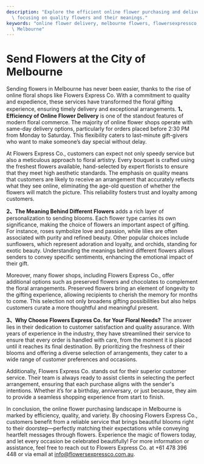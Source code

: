 ```yaml
---
description: "Explore the efficient online flower purchasing and delivery service in Melbourne,\
  \ focusing on quality flowers and their meanings."
keywords: "online flower delivery, melbourne flowers, flowersexpressco, Send Fresh Flowers in\
  \ Melbourne"
---
```

# Send Flowers at the City of Melbourne

Sending flowers in Melbourne has never been easier, thanks to the rise of online floral shops like Flowers Express Co. With a commitment to quality and expedience, these services have transformed the floral gifting experience, ensuring timely delivery and exceptional arrangements. **1、Efficiency of Online Flower Delivery** is one of the standout features of modern floral commerce. The majority of online flower shops operate with same-day delivery options, particularly for orders placed before 2:30 PM from Monday to Saturday. This flexibility caters to last-minute gift-givers who want to make someone’s day special without delay.

At Flowers Express Co., customers can expect not only speedy service but also a meticulous approach to floral artistry. Every bouquet is crafted using the freshest flowers available, hand-selected by expert florists to ensure that they meet high aesthetic standards. The emphasis on quality means that customers are likely to receive an arrangement that accurately reflects what they see online, eliminating the age-old question of whether the flowers will match the picture. This reliability fosters trust and loyalty among customers.

**2、The Meaning Behind Different Flowers** adds a rich layer of personalization to sending blooms. Each flower type carries its own significance, making the choice of flowers an important aspect of gifting. For instance, roses symbolize love and passion, while lilies are often associated with purity and refined beauty. Other popular choices include sunflowers, which represent adoration and loyalty, and orchids, standing for exotic beauty. Understanding the meanings behind different flowers allows senders to convey specific sentiments, enhancing the emotional impact of their gift.

Moreover, many flower shops, including Flowers Express Co., offer additional options such as preserved flowers and chocolates to complement the floral arrangements. Preserved flowers bring an element of longevity to the gifting experience, allowing recipients to cherish the memory for months to come. This selection not only broadens gifting possibilities but also helps customers curate a more thoughtful and meaningful present.

**3、Why Choose Flowers Express Co. for Your Floral Needs?** The answer lies in their dedication to customer satisfaction and quality assurance. With years of experience in the industry, they have streamlined their service to ensure that every order is handled with care, from the moment it is placed until it reaches its final destination. By prioritizing the freshness of their blooms and offering a diverse selection of arrangements, they cater to a wide range of customer preferences and occasions.

Additionally, Flowers Express Co. stands out for their superior customer service. Their team is always ready to assist clients in selecting the perfect arrangement, ensuring that each purchase aligns with the sender's intentions. Whether it’s for a birthday, anniversary, or just because, they aim to provide a seamless shopping experience from start to finish. 

In conclusion, the online flower purchasing landscape in Melbourne is marked by efficiency, quality, and variety. By choosing Flowers Express Co., customers benefit from a reliable service that brings beautiful blooms right to their doorstep—perfectly matching their expectations while conveying heartfelt messages through flowers. Experience the magic of flowers today, and let every occasion be celebrated beautifully! For more information or assistance, feel free to reach out to Flowers Express Co. at +61 478 396 448 or via email at info@flowersexpressco.com.au.
